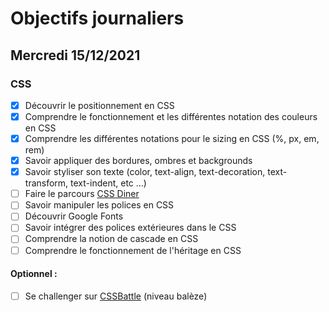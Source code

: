 # Objectifs journaliers

## Mercredi 15/12/2021

### CSS

  * [x] Découvrir le positionnement en CSS
  * [x] Comprendre le fonctionnement et les différentes notation des couleurs en CSS
  * [x] Comprendre les différentes notations pour le sizing en CSS (%, px, em, rem)
  * [x] Savoir appliquer des bordures, ombres et backgrounds
  * [x] Savoir styliser son texte (color, text-align, text-decoration, text-transform, text-indent, etc …)
  * [ ] Faire le parcours [CSS Diner](https://flukeout.github.io/)
  * [ ] Savoir manipuler les polices en CSS
  * [ ] Découvrir Google Fonts
  * [ ] Savoir intégrer des polices extérieures dans le CSS
  * [ ] Comprendre la notion de cascade en CSS
  * [ ] Comprendre le fonctionnement de l'héritage en CSS

#### Optionnel : 

  * [ ] Se challenger sur [CSSBattle](https://cssbattle.dev/) (niveau balèze)




